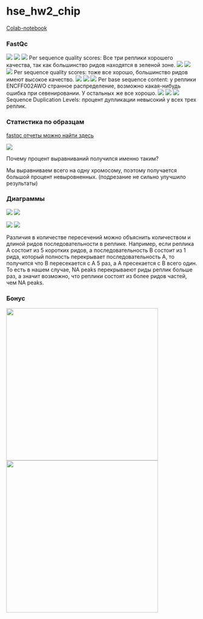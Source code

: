 # hse_hw2_chip

[Colab-notebook](https://colab.research.google.com/drive/1Ycsdk3-0EGhef3GgxZkByKvkMArD8lne?usp=sharing)

### FastQc
<img src=https://github.com/adriadar/hse_hw2_chip/blob/main/img/awo1.png> 
<img src=https://github.com/adriadar/hse_hw2_chip/blob/main/img/awv1.png> 
<img src=https://github.com/adriadar/hse_hw2_chip/blob/main/img/rad1.png> 
Per sequence quality scores: Все три реплики хорошего качества, так как большинство ридов находятся в зеленой зоне.

<img src=https://github.com/adriadar/hse_hw2_chip/blob/main/img/awo2.png> 
<img src=https://github.com/adriadar/hse_hw2_chip/blob/main/img/awv2.png> 
<img src=https://github.com/adriadar/hse_hw2_chip/blob/main/img/rad2.png> 
Per sequence quality scores: тоже все хорошо, большинство ридов имеют высокое качество.

<img src=https://github.com/adriadar/hse_hw2_chip/blob/main/img/awo3.png> 
<img src=https://github.com/adriadar/hse_hw2_chip/blob/main/img/awv3.png> 
<img src=https://github.com/adriadar/hse_hw2_chip/blob/main/img/rad3.png> 
Per base sequence content: у реплики ENCFF002AWO странное распределение, возможно какая-нибудь ошибка при севенировании. У остальных же все хорошо.

<img src=https://github.com/adriadar/hse_hw2_chip/blob/main/img/awo4.png> 
<img src=https://github.com/adriadar/hse_hw2_chip/blob/main/img/awv4.png> 
<img src=https://github.com/adriadar/hse_hw2_chip/blob/main/img/rad4.png> 
Sequence Duplication Levels: процент дупликации невысокий у всех трех реплик.

### Статистика по образцам
[fastqc отчеты можно найти здесь](https://github.com/adriadar/hse_hw2_chip/tree/main/fastqc)

![](https://github.com/adriadar/hse_hw2_chip/blob/main/img/table.png)

Почему процент выравниваний получился именно таким?

Мы выравниваем всего на одну хромосому, поэтому получается большой процент невыровненных. (подрезание не сильно улучшило результаты)
### Диаграммы

<img src=https://github.com/adriadar/hse_hw2_chip/blob/main/img/Intervene_venn1-1.png>
<img src=https://github.com/adriadar/hse_hw2_chip/blob/main/img/Intervene_venn2-1.png>

![](https://github.com/adriadar/hse_hw2_chip/blob/main/img/Intervene_venn3-1.png)
![](https://github.com/adriadar/hse_hw2_chip/blob/main/img/Intervene_venn4-1.png)

Различия в количестве пересечений можно объяснить количеством и длиной ридов последовательности в реплике. Например, если реплика A состоит из 5 коротких ридов, а последовательность B состоит из 1 рида, который полность перекрывает последовательность A, то получится что B пересекается с A 5 раз, а А пресекается с B всего один. То есть в нашем случае, NA peaks перекрываеют риды реплик больше раз, а значит возможно, что реплики состоят из более ридов частей, чем NA peaks.


### Бонус

<img src=https://github.com/adriadar/hse_hw2_chip/blob/main/img/result_fxu.png width="400"> <img src=https://github.com/adriadar/hse_hw2_chip/blob/main/img/result_qcm.png width="400">
